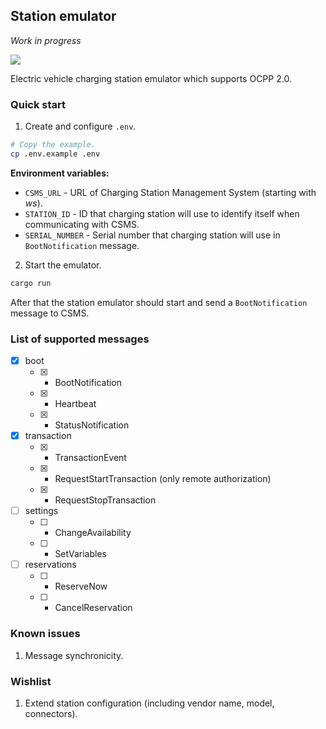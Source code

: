 ## Station emulator
*Work in progress*

![](https://github.com/romfrolov/station-emulator/workflows/Rust/badge.svg)

Electric vehicle charging station emulator which supports OCPP 2.0.

### Quick start

1. Create and configure `.env`.

```bash
# Copy the example.
cp .env.example .env
```

**Environment variables:**

- `CSMS_URL` - URL of Charging Station Management System (starting with *ws*).
- `STATION_ID` - ID that charging station will use to identify itself when communicating with CSMS.
- `SERIAL_NUMBER` - Serial number that charging station will use in `BootNotification` message.

2. Start the emulator.

```bash
cargo run
```

After that the station emulator should start and send a `BootNotification` message to CSMS.

### List of supported messages

- [x] boot
  - [x] - BootNotification
  - [x] - Heartbeat
  - [x] - StatusNotification
- [x] transaction
  - [x] - TransactionEvent
  - [x] - RequestStartTransaction (only remote authorization)
  - [x] - RequestStopTransaction
- [ ] settings
  - [ ] - ChangeAvailability
  - [ ] - SetVariables
- [ ] reservations
  - [ ] - ReserveNow
  - [ ] - CancelReservation

### Known issues

1. Message synchronicity.

### Wishlist

1. Extend station configuration (including vendor name, model, connectors).

